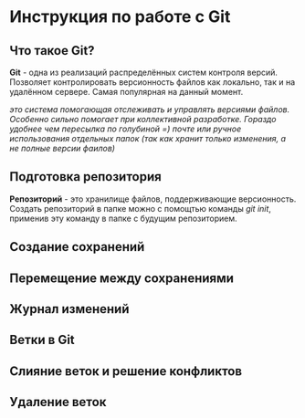 # Инструкция по работе с Git

## Что такое Git?
**Git** - одна из реализаций распределённых систем контроля версий. Позволяет контролировать версионность файлов как локально, так и на удалённом сервере. Самая популярная на данный момент.

*это система помогающая отслеживать и управлять версиями файлов. Особенно сильно помогает при коллективной разработке. Гораздо удобнее чем пересылка по голубиной =) почте или ручное использования отдельных папок (так как хранит только изменения, а не полные версии фаилов)*

## Подготовка репозитория

**Репозиторий** - это хранилище файлов, поддерживающие версионность. Создать репозиторий в папке можно с помощтью команды *git init*, применив эту команду в папке с будущим репозиторием.

## Создание сохранений

## Перемещение между сохранениями

## Журнал изменений

## Ветки в Git

## Слияние веток и решение конфликтов

## Удаление веток
